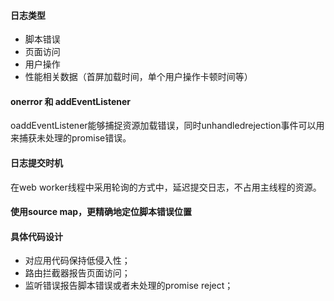 #### 日志类型
- 脚本错误
- 页面访问
- 用户操作
- 性能相关数据（首屏加载时间，单个用户操作卡顿时间等）

#### onerror 和 addEventListener
oaddEventListener能够捕捉资源加载错误，同时unhandledrejection事件可以用来捕获未处理的promise错误。

#### 日志提交时机
在web worker线程中采用轮询的方式中，延迟提交日志，不占用主线程的资源。

#### 使用source map，更精确地定位脚本错误位置
#### 具体代码设计
- 对应用代码保持低侵入性；
- 路由拦截器报告页面访问；
- 监听错误报告脚本错误或者未处理的promise reject；
